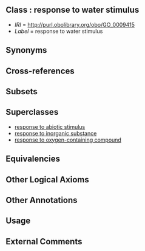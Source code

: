 
## Class : response to water stimulus

 * *IRI* = http://purl.obolibrary.org/obo/GO_0009415
 * *Label* = response to water stimulus

## Synonyms


## Cross-references


## Subsets


## Superclasses

 * [response to abiotic stimulus](../../GO/28/GO_0009628.md)
 * [response to inorganic substance](../../GO/35/GO_0010035.md)
 * [response to oxygen-containing compound](../../GO/00/GO_1901700.md)

## Equivalencies


## Other Logical Axioms


## Other Annotations


## Usage


## External Comments

